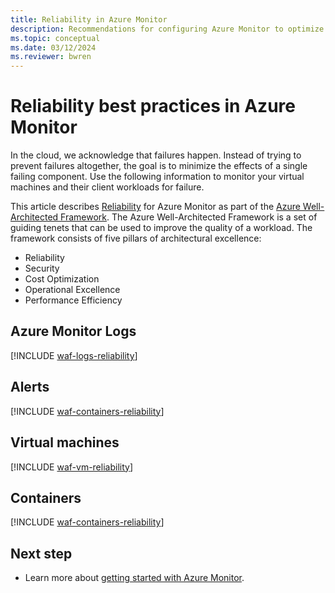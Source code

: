 ```yaml
---
title: Reliability in Azure Monitor
description: Recommendations for configuring Azure Monitor to optimize reliability.
ms.topic: conceptual
ms.date: 03/12/2024
ms.reviewer: bwren
---
```


# Reliability best practices in Azure Monitor

In the cloud, we acknowledge that failures happen. Instead of trying to prevent failures altogether, the goal is to minimize the effects of a single failing component. Use the following information to monitor your virtual machines and their client workloads for failure.

This article describes [Reliability](/azure/architecture/framework/reliability/) for Azure Monitor as part of the [Azure Well-Architected Framework](/azure/architecture/framework/). The Azure Well-Architected Framework is a set of guiding tenets that can be used to improve the quality of a workload. The framework consists of five pillars of architectural excellence:

* Reliability
* Security
* Cost Optimization
* Operational Excellence
* Performance Efficiency

## Azure Monitor Logs

[!INCLUDE [waf-logs-reliability](includes/waf-logs-reliability.md)]

## Alerts

[!INCLUDE [waf-containers-reliability](../alerts/includes/waf-alerts-reliability.md)]

## Virtual machines

[!INCLUDE [waf-vm-reliability](includes/waf-vm-reliability.md)]

## Containers

[!INCLUDE [waf-containers-reliability](includes/waf-containers-reliability.md)]

## Next step

* Learn more about [getting started with Azure Monitor](getting-started.md).
